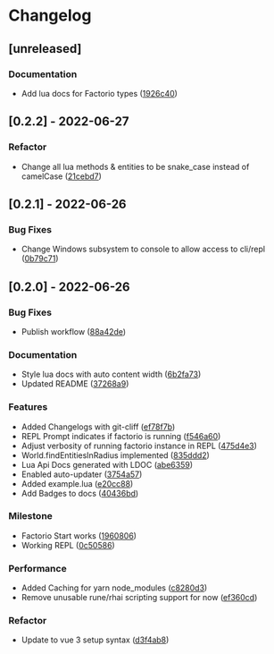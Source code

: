# Changelog
## [unreleased]

### Documentation

- Add lua docs for Factorio types ([1926c40](https://github.com/arturh85/factorio-bot/commit/1926c40b135140dafb51795ebd76d05ea667a1b1))

## [0.2.2] - 2022-06-27

### Refactor

- Change all lua methods & entities to be snake_case instead of camelCase ([21cebd7](https://github.com/arturh85/factorio-bot/commit/21cebd70e2c00376e91d2c573e9be62936a91f1f))

## [0.2.1] - 2022-06-26

### Bug Fixes

- Change Windows subsystem to console to allow access to cli/repl ([0b79c71](https://github.com/arturh85/factorio-bot/commit/0b79c713263ec20525bc5dfecf4a61f27654c5ab))

## [0.2.0] - 2022-06-26

### Bug Fixes

- Publish workflow ([88a42de](https://github.com/arturh85/factorio-bot/commit/88a42de327334f62d3d90fc16759491105846345))

### Documentation

- Style lua docs with auto content width ([6b2fa73](https://github.com/arturh85/factorio-bot/commit/6b2fa734fbfa2d04e870d38aac561c1f9426c5cf))
- Updated README ([37268a9](https://github.com/arturh85/factorio-bot/commit/37268a9f1ce93fe90df9c4912e89c0955066a361))

### Features

- Added Changelogs with git-cliff ([ef78f7b](https://github.com/arturh85/factorio-bot/commit/ef78f7b1657ea07754c49d81d7ebd4773ffd4e11))
- REPL Prompt indicates if factorio is running ([f546a60](https://github.com/arturh85/factorio-bot/commit/f546a6000a68bf76cd58ff44ece08f4cd9ce4d53))
- Adjust verbosity of running factorio instance in REPL ([475d4e3](https://github.com/arturh85/factorio-bot/commit/475d4e340f19dfb1a68f5a835bcc259039848333))
- World.findEntitiesInRadius implemented ([835ddd2](https://github.com/arturh85/factorio-bot/commit/835ddd28781a725b89165fcf6db65505ca565ed6))
- Lua Api Docs generated with LDOC ([abe6359](https://github.com/arturh85/factorio-bot/commit/abe63599c1ba909bdafc9ec92b4ec5d6b22c9de1))
- Enabled auto-updater ([3754a57](https://github.com/arturh85/factorio-bot/commit/3754a57c1c7091ff5beed4767d02572ebf7cef8f))
- Added example.lua ([e20cc88](https://github.com/arturh85/factorio-bot/commit/e20cc88d0d66ddd58ae664d2209af3233de17994))
- Add Badges to docs ([40436bd](https://github.com/arturh85/factorio-bot/commit/40436bd17e90cf1b910b91cdf048b4ead81f0604))

### Milestone

- Factorio Start works ([1960806](https://github.com/arturh85/factorio-bot/commit/1960806a0633b326f20fc358935c3a955c8769af))
- Working REPL ([0c50586](https://github.com/arturh85/factorio-bot/commit/0c50586cf747c840912336fed4620c58abad67d2))

### Performance

- Added Caching for yarn node_modules ([c8280d3](https://github.com/arturh85/factorio-bot/commit/c8280d396de91029495475f4ac0bc4b572bd10d9))
- Remove unusable rune/rhai scripting support for now ([ef360cd](https://github.com/arturh85/factorio-bot/commit/ef360cd84772f2610e4c1342479038346a71c005))

### Refactor

- Update to vue 3 setup syntax ([d3f4ab8](https://github.com/arturh85/factorio-bot/commit/d3f4ab8bcb8571975152a246550abb924d64fa40))

<!-- generated by git-cliff -->
